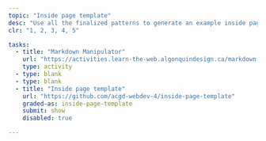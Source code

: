 ```yaml
---
topic: "Inside page template"
desc: "Use all the finalized patterns to generate an example inside page template."
clr: "1, 2, 3, 4, 5"

tasks:
  - title: "Markdown Manipulator"
    url: "https://activities.learn-the-web.algonquindesign.ca/markdown-manipulator/"
    type: activity
  - type: blank
  - type: blank
  - title: "Inside page template"
    url: "https://github.com/acgd-webdev-4/inside-page-template"
    graded-as: inside-page-template
    submit: show
    disabled: true

---
```

